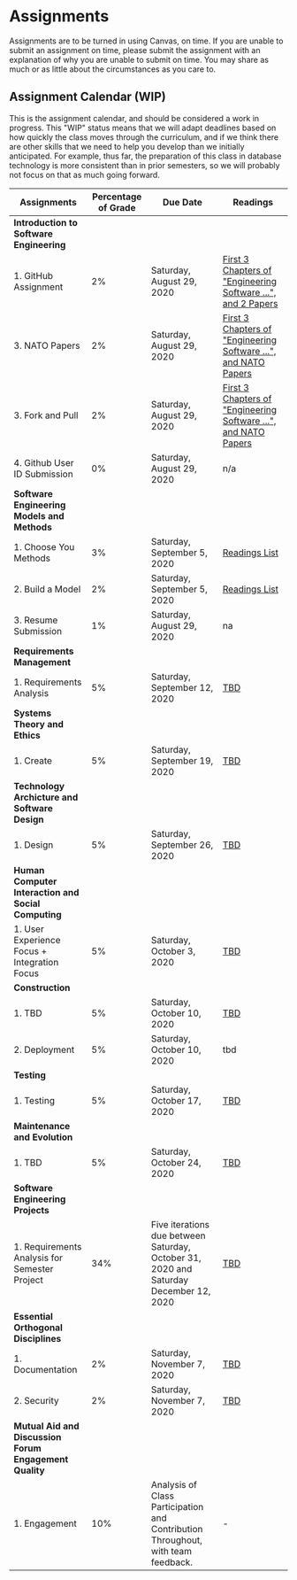 # Assignments
Assignments are to be turned in using Canvas, on time. If you are unable to submit an assignment on time, please submit the assignment with an explanation of why you are unable to submit on time. You may share as much or as little about the circumstances as you care to. 

## Assignment Calendar (WIP)

This is the assignment calendar, and should be considered a work in progress. This "WIP" status means that we will adapt deadlines based on how quickly the class moves through the curriculum, and if we think there are other skills that we need to help you develop than we initially anticipated. For example, thus far, the preparation of this class in database technology is more consistent than in prior semesters, so we will probably not focus on that as much going forward. 


| **Assignments** | **Percentage of Grade** | **Due Date** | **Readings** | 
| --- | --- | -- | --- |
| **Introduction to Software Engineering** ||
| 1. GitHub Assignment | 2% | Saturday, August 29, 2020 | [First 3 Chapters of "Engineering Software ...", and 2 Papers](../01-introduction-to-software-engineering/readings/_Module-1-Readings.md) |
| 3. NATO Papers | 2% | Saturday, August 29, 2020 | [First 3 Chapters of "Engineering Software ...", and NATO Papers](../01-introduction-to-software-engineering/_Module-1-Readings.md) |
| 3. Fork and Pull | 2% | Saturday, August 29, 2020 | [First 3 Chapters of "Engineering Software ...", and NATO Papers](../01-introduction-to-software-engineering/_Module-1-Readings.md) |
| 4. Github User ID Submission | 0% | Saturday, August 29, 2020 | n/a |
| **Software Engineering Models and Methods** ||
| 1. Choose You Methods | 3% | Saturday, September 5, 2020 | [Readings List](../02-software-engineering-models-methods/readings/_Module-2-Readings.md) |
| 2. Build a Model | 2% | Saturday, September 5, 2020 | [Readings List](../02-software-engineering-models-methods/readings/_Module-2-Readings.md) |  
| 3. Resume Submission | 1% | Saturday, August 29, 2020 | na | 
| **Requirements Management** ||
| 1. Requirements Analysis  | 5% | Saturday, September 12, 2020 | [TBD]() | 
| **Systems Theory and Ethics** ||
| 1. Create | 5% |  Saturday, September 19, 2020 | [TBD]() | 
| **Technology Archicture and Software Design** ||
| 1. Design | 5% |  Saturday, September 26, 2020 | [TBD]() | 
| **Human Computer Interaction and Social Computing** ||
| 1. User Experience Focus + Integration Focus | 5% | Saturday, October 3, 2020 | [TBD]() |
| **Construction** ||
| 1. TBD | 5% | Saturday, October 10, 2020 |  [TBD]() |
| 2. Deployment | 5% | Saturday, October 10, 2020 | tbd |
| **Testing** ||
| 1. Testing | 5% | Saturday, October 17, 2020 |  [TBD]() |
| **Maintenance and Evolution**
| 1. TBD | 5% | Saturday, October 24, 2020 | [TBD]() |
| **Software Engineering Projects** ||
| 1. Requirements Analysis for Semester Project | 34% | Five iterations due between Saturday, October 31, 2020 and Saturday December 12, 2020 | [TBD]() |
| **Essential Orthogonal Disciplines** ||
| 1. Documentation | 2% | Saturday, November 7, 2020 | [TBD]() |
| 2. Security | 2% | Saturday, November 7, 2020 | [TBD]() |
| **Mutual Aid and Discussion Forum Engagement Quality** ||
| 1. Engagement | 10% | Analysis of Class Participation and Contribution Throughout, with team feedback. | - |
